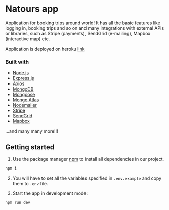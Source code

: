 # Natours app

Application for booking trips around world! It has all the basic features like logging in, booking trips and so on and many integrations with external APIs or libraries, such as Stripe (payments), SendGrid (e-mailing), Mapbox (interactive map) etc.

Application is deployed on heroku [link](https://natourstours.herokuapp.com/)

### Built with
* [Node.js](https://nodejs.org/en/)
* [Express.js](https://expressjs.com/)
* [Axios](https://github.com/axios/axios)
* [MongoDB](https://www.mongodb.com/)
* [Mongoose](https://mongoosejs.com/)
* [Mongo Atlas](https://docs.atlas.mongodb.com/)
* [Nodemailer](https://nodemailer.com/about/)
* [Stripe](https://stripe.com/docs/js)
* [SendGrid](https://sendgrid.com/)
* [Mapbox](https://docs.mapbox.com/mapbox.js/api/)

...and many many more!!!

## Getting started

1. Use the package manager [npm](https://www.npmjs.com/) to install all dependencies in our project.

```bash
npm i
```
2. You will have to set all the variables specified in `.env.example` and copy them to `.env` file.

3. Start the app in development mode:

```bash
npm run dev
```
